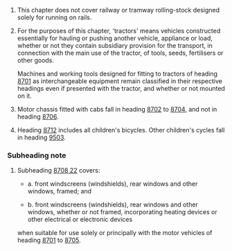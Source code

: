 1. This chapter does not cover railway or tramway rolling-stock designed solely for running on rails.

2. For the purposes of this chapter, 'tractors' means vehicles constructed essentially for hauling or pushing another vehicle, appliance or load, whether or not they contain subsidiary provision for the transport, in connection with the main use of the tractor, of tools, seeds, fertilisers or other goods.

    Machines and working tools designed for fitting to tractors of heading [8701](/headings/8701) as interchangeable equipment remain classified in their respective headings even if presented with the tractor, and whether or not mounted on it.

3. Motor chassis fitted with cabs fall in heading [8702](/headings/8702) to [8704](/headings/8704), and not in heading [8706](/headings/8706).

4. Heading [8712](/headings/8712) includes all children's bicycles. Other children's cycles fall in heading [9503](/headings/9503).

### Subheading note

1. Subheading [8708 22](/subheadings/8708220000-80) covers:

   - a. front windscreens (windshields), rear windows and other windows, framed; and

   - b. front windscreens (windshields), rear windows and other windows, whether or not framed, incorporating heating devices or other electrical or electronic devices

   when suitable for use solely or principally with the motor vehicles of heading [8701](/headings/8701) to [8705](/headings/8705).
